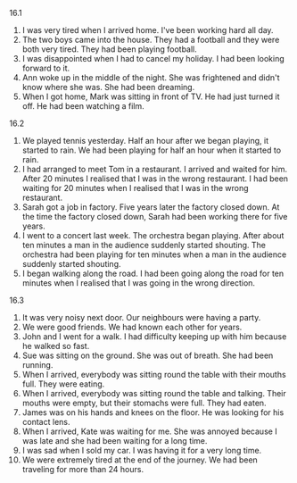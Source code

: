 16.1
  1. I was very tired when I arrived home. I've been working hard all day.
  2. The two boys came into the house. They had a football and they were both very tired.
    They had been playing football.
  3. I was disappointed when I had to cancel my holiday. I had been looking forward to it.
  4. Ann woke up in the middle of the night. She was frightened and didn't know where she was. She had been dreaming.
  5. When I got home, Mark was sitting in front of TV. He had just turned it off. He had been watching a film.

16.2
  1. We played tennis yesterday. Half an hour after we began playing, it started to rain.
    We had been playing for half an hour when it started to rain.
  2. I had arranged to meet Tom in a restaurant. I arrived and waited for him. After 20 minutes I realised that I was in the wrong restaurant.
    I had been waiting for 20 minutes when I realised that I was in the wrong restaurant.
  3. Sarah got a job in factory. Five years later the factory closed down.
    At the time the factory closed down, Sarah had been working there for five years.
  4. I went to a concert last week. The orchestra began playing. After about ten minutes a man in the audience suddenly started shouting.
    The orchestra had been playing for ten minutes when a man in the audience suddenly started shouting.
  5. I began walking along the road. I had been going along the road for ten minutes when I realised that I was going in the wrong direction.

16.3
  1. It was very noisy next door. Our neighbours were having a party.
  2. We were good friends. We had known each other for years.
  3. John and I went for a walk. I had difficulty keeping up with him because he walked so fast.
  4. Sue was sitting on the ground. She was out of breath. She had been running.
  5. When I arrived, everybody was sitting round the table with their mouths full. They were eating.
  6. When I arrived, everybody was sitting round the table and talking. Their mouths were empty, but their stomachs were full. They had eaten.
  7. James was on his hands and knees on the floor. He was looking for his contact lens.
  8. When I arrived, Kate was waiting for me. She was annoyed because I was late and she had been waiting for a long time.
  9. I was sad when I sold my car. I was having it for a very long time.
  10. We were extremely tired at the end of the journey. We had been traveling for more than 24 hours.